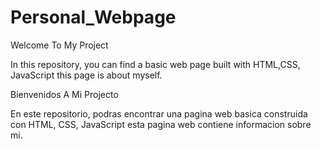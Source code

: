 # Personal_Webpage
Welcome To My Project

In this repository, you can find a basic web page  built with HTML,CSS, JavaScript
this page is about myself.


Bienvenidos A Mi Projecto 

En este repositorio, podras encontrar una pagina web basica construida con HTML, CSS, JavaScript
esta pagina web contiene informacion sobre mi.

